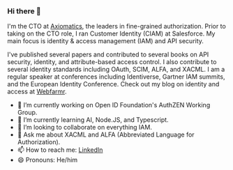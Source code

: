 ### Hi there 👋

<!--
**davidjbrossard/davidjbrossard** is a ✨ _special_ ✨ repository because its `README.md` (this file) appears on your GitHub profile.

Here are some ideas to get you started:

- 🔭 I’m currently working on ...
- 🌱 I’m currently learning ...
- 👯 I’m looking to collaborate on ...
- 🤔 I’m looking for help with ...
- 💬 Ask me about ...
- 📫 How to reach me: ...
- 😄 Pronouns: ...
- ⚡ Fun fact: ...
-->

I'm the CTO at [Axiomatics](https://github.com/axiomatics "Axiomatics's Github page"), the leaders in fine-grained authorization. Prior to taking on the CTO role, I ran Customer Identity (CIAM) at Salesforce. My main focus is identity & access management (IAM) and API security.

I've published several papers and contributed to several books on API security, identity, and attribute-based access control. I also contribute to several identity standards including OAuth, SCIM, ALFA, and XACML. I am a regular speaker at conferences including Identiverse, Gartner IAM summits, and the European Identity Conference. Check out my blog on identity and access at [Webfarmr](https://www.webfarmr.eu "Harvesting web technologies").


- 🔭 I’m currently working on Open ID Foundation's AuthZEN Working Group.
- 🌱 I’m currently learning AI, Node.JS, and Typescript.
- 👯 I’m looking to collaborate on everything IAM.
- 💬 Ask me about XACML and ALFA (Abbreviated Language for Authorization).
- 📫 How to reach me: [LinkedIn](https://www.linkedin.com/in/davidbrossard)
- 😄 Pronouns: He/him
